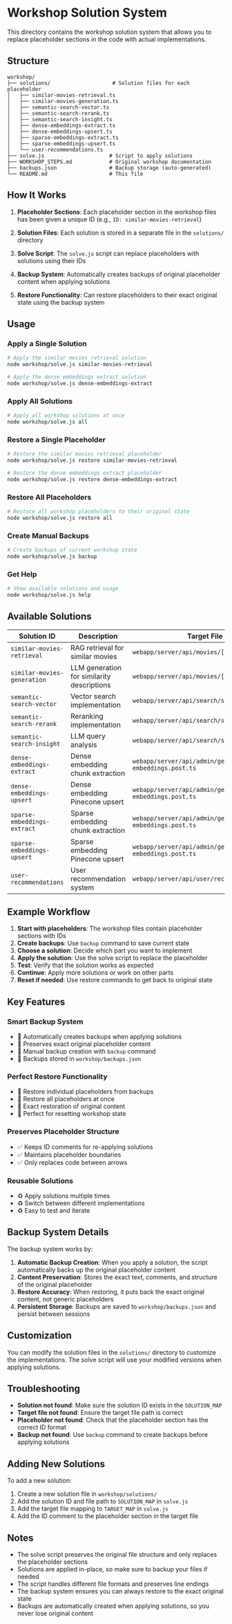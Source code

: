 # Workshop Solution System

This directory contains the workshop solution system that allows you to replace placeholder sections in the code with actual implementations.

## Structure

```
workshop/
├── solutions/                    # Solution files for each placeholder
│   ├── similar-movies-retrieval.ts
│   ├── similar-movies-generation.ts
│   ├── semantic-search-vector.ts
│   ├── semantic-search-rerank.ts
│   ├── semantic-search-insight.ts
│   ├── dense-embeddings-extract.ts
│   ├── dense-embeddings-upsert.ts
│   ├── sparse-embeddings-extract.ts
│   ├── sparse-embeddings-upsert.ts
│   └── user-recommendations.ts
├── solve.js                     # Script to apply solutions
├── WORKSHOP_STEPS.md            # Original workshop documentation
├── backups.json                 # Backup storage (auto-generated)
└── README.md                    # This file
```

## How It Works

1. **Placeholder Sections**: Each placeholder section in the workshop files has been given a unique ID (e.g., `ID: similar-movies-retrieval`)

2. **Solution Files**: Each solution is stored in a separate file in the `solutions/` directory

3. **Solve Script**: The `solve.js` script can replace placeholders with solutions using their IDs

4. **Backup System**: Automatically creates backups of original placeholder content when applying solutions

5. **Restore Functionality**: Can restore placeholders to their exact original state using the backup system

## Usage

### Apply a Single Solution

```bash
# Apply the similar movies retrieval solution
node workshop/solve.js similar-movies-retrieval

# Apply the dense embeddings extract solution
node workshop/solve.js dense-embeddings-extract
```

### Apply All Solutions

```bash
# Apply all workshop solutions at once
node workshop/solve.js all
```

### Restore a Single Placeholder

```bash
# Restore the similar movies retrieval placeholder
node workshop/solve.js restore similar-movies-retrieval

# Restore the dense embeddings extract placeholder
node workshop/solve.js restore dense-embeddings-extract
```

### Restore All Placeholders

```bash
# Restore all workshop placeholders to their original state
node workshop/solve.js restore all
```

### Create Manual Backups

```bash
# Create backups of current workshop state
node workshop/solve.js backup
```

### Get Help

```bash
# Show available solutions and usage
node workshop/solve.js help
```

## Available Solutions

| Solution ID                 | Description                                | Target File                                                  |
| --------------------------- | ------------------------------------------ | ------------------------------------------------------------ |
| `similar-movies-retrieval`  | RAG retrieval for similar movies           | `webapp/server/api/movies/[id]/similar.ts`                   |
| `similar-movies-generation` | LLM generation for similarity descriptions | `webapp/server/api/movies/[id]/similar.ts`                   |
| `semantic-search-vector`    | Vector search implementation               | `webapp/server/api/search/semantic.ts`                       |
| `semantic-search-rerank`    | Reranking implementation                   | `webapp/server/api/search/semantic.ts`                       |
| `semantic-search-insight`   | LLM query analysis                         | `webapp/server/api/search/semantic.ts`                       |
| `dense-embeddings-extract`  | Dense embedding chunk extraction           | `webapp/server/api/admin/generate-dense-embeddings.post.ts`  |
| `dense-embeddings-upsert`   | Dense embedding Pinecone upsert            | `webapp/server/api/admin/generate-dense-embeddings.post.ts`  |
| `sparse-embeddings-extract` | Sparse embedding chunk extraction          | `webapp/server/api/admin/generate-sparse-embeddings.post.ts` |
| `sparse-embeddings-upsert`  | Sparse embedding Pinecone upsert           | `webapp/server/api/admin/generate-sparse-embeddings.post.ts` |
| `user-recommendations`      | User recommendation system                 | `webapp/server/api/user/recommendations.ts`                  |

## Example Workflow

1. **Start with placeholders**: The workshop files contain placeholder sections with IDs
2. **Create backups**: Use `backup` command to save current state
3. **Choose a solution**: Decide which part you want to implement
4. **Apply the solution**: Use the solve script to replace the placeholder
5. **Test**: Verify that the solution works as expected
6. **Continue**: Apply more solutions or work on other parts
7. **Reset if needed**: Use restore commands to get back to original state

## Key Features

### **Smart Backup System**

- 💾 Automatically creates backups when applying solutions
- 💾 Preserves exact original placeholder content
- 💾 Manual backup creation with `backup` command
- 💾 Backups stored in `workshop/backups.json`

### **Perfect Restore Functionality**

- 🔄 Restore individual placeholders from backups
- 🔄 Restore all placeholders at once
- 🔄 Exact restoration of original content
- 🔄 Perfect for resetting workshop state

### **Preserves Placeholder Structure**

- ✅ Keeps ID comments for re-applying solutions
- ✅ Maintains placeholder boundaries
- ✅ Only replaces code between arrows

### **Reusable Solutions**

- ♻️ Apply solutions multiple times
- ♻️ Switch between different implementations
- ♻️ Easy to test and iterate

## Backup System Details

The backup system works by:

1. **Automatic Backup Creation**: When you apply a solution, the script automatically backs up the original placeholder content
2. **Content Preservation**: Stores the exact text, comments, and structure of the original placeholder
3. **Restore Accuracy**: When restoring, it puts back the exact original content, not generic placeholders
4. **Persistent Storage**: Backups are saved to `workshop/backups.json` and persist between sessions

## Customization

You can modify the solution files in the `solutions/` directory to customize the implementations. The solve script will use your modified versions when applying solutions.

## Troubleshooting

- **Solution not found**: Make sure the solution ID exists in the `SOLUTION_MAP`
- **Target file not found**: Ensure the target file path is correct
- **Placeholder not found**: Check that the placeholder section has the correct ID format
- **Backup not found**: Use `backup` command to create backups before applying solutions

## Adding New Solutions

To add a new solution:

1. Create a new solution file in `workshop/solutions/`
2. Add the solution ID and file path to `SOLUTION_MAP` in `solve.js`
3. Add the target file mapping to `TARGET_MAP` in `solve.js`
4. Add the ID comment to the placeholder section in the target file

## Notes

- The solve script preserves the original file structure and only replaces the placeholder sections
- Solutions are applied in-place, so make sure to backup your files if needed
- The script handles different file formats and preserves line endings
- The backup system ensures you can always restore to the exact original state
- Backups are automatically created when applying solutions, so you never lose original content
